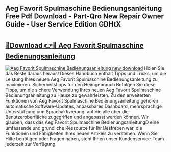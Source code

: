 ## Aeg Favorit Spulmaschine Bedienungsanleitung Free Pdf Download - Part-Qro New Repair Owner Guide - User Service Edition GDHtX

# <h2><a href="http://df31jd.blite.top/?on=Aeg+Favorit+Spulmaschine+Bedienungsanleitung">🔗Download 👉🔴 Aeg Favorit Spulmaschine Bedienungsanleitung</a></h2>

[![Aeg Favorit Spulmaschine Bedienungsanleitung new download](https://i.imgur.com/lujVjoI.png)](http://df31jd.blite.top/?on=Aeg+Favorit+Spulmaschine+Bedienungsanleitung)
Holen Sie das Beste daraus heraus! Dieses Handbuch enthält Tipps und Tricks, um die Leistung Ihres neuen Aeg Favorit Spulmaschine Bedienungsanleitung zu maximieren. Sicherheitstipps für den Heimgebrauch Befolgen Sie diese Tipps, um die sichere Verwendung Ihres neuen Aeg Favorit Spulmaschine Bedienungsanleitung zu Hause zu gewährleisten. Zu den erweiterten Funktionen von Aeg Favorit Spulmaschine Bedienungsanleitung gehören automatische Software-Updates, anpassbares Dashboard, mehrsprachige Unterstützung und Sprachaktivierung, auf die alle über die Benutzeroberfläche zugegriffen und angepasst werden können. Wir glauben, dass das Aeg Favorit Spulmaschine BedienungsanleitungD eine umfassende und gründliche Ressource für Ihr Bestreben war, die Funktionen und Fähigkeiten Ihres neuen Artikels zu verstehen. Wenn Sie Hilfe benötigen oder Fragen haben, steht Ihnen unser Kundenservice-Team jederzeit zur Verfügung.
